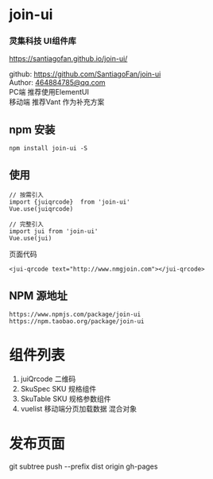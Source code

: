 # join-ui
### 灵集科技 UI组件库
https://santiagofan.github.io/join-ui/

github: https://github.com/SantiagoFan/join-ui  
Author: 464884785@qq.com  
PC端  推荐使用ElementUI     
移动端 推荐Vant 作为补充方案


## npm 安装
```
npm install join-ui -S
```

##  使用
```
// 按需引入
import {juiqrcode}  from 'join-ui'
Vue.use(juiqrcode)

// 完整引入
import jui from 'join-ui'
Vue.use(jui)
```
页面代码
```
<jui-qrcode text="http://www.nmgjoin.com"></jui-qrcode>
```
## NPM 源地址
```
https://www.npmjs.com/package/join-ui
https://npm.taobao.org/package/join-ui

```
# 组件列表

1. juiQrcode 二维码
2. SkuSpec      SKU 规格组件
3. SkuTable     SKU 规格参数组件
4. vuelist      移动端分页加载数据 混合对象



# 发布页面

git subtree push --prefix dist origin gh-pages